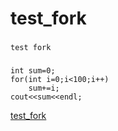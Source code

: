 test_fork
=========
###
    test fork
###
    int sum=0;
    for(int i=0;i<100;i++)
        sum+=i;
    cout<<sum<<endl;
[test_fork](http://github.com:jysdu2006/test_fork)
